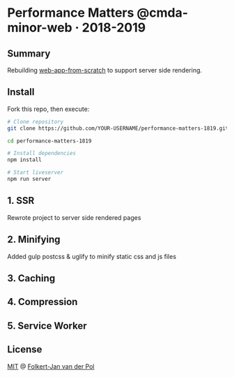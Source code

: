 # Performance Matters @cmda-minor-web · 2018-2019

## Summary
Rebuilding [web-app-from-scratch](https://github.com/follywolly/web-app-from-scratch-1819) to support server side rendering.

## Install
Fork this repo, then execute:
```bash
# Clone repository
git clone https://github.com/YOUR-USERNAME/performance-matters-1819.git

cd performance-matters-1819

# Install dependencies
npm install

# Start liveserver
npm run server
```
## 1. SSR
Rewrote project to server side rendered pages

## 2. Minifying
Added gulp postcss & uglify to minify static css and js files

## 3. Caching

## 4. Compression

## 5. Service Worker


## License
[MIT](LICENSE) @ [Folkert-Jan van der Pol](https://folkertjan.nl)
